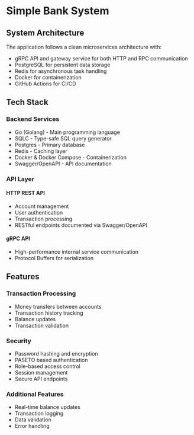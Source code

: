 # Simple Bank System

## System Architecture

The application follows a clean microservices architecture with:

-   gRPC API and gateway service for both HTTP and RPC communication
-   PostgreSQL for persistent data storage
-   Redis for asynchronous task handling
-   Docker for containerization
-   GitHub Actions for CI/CD

## Tech Stack

### Backend Services

-   Go (Golang) - Main programming language
-   SQLC - Type-safe SQL query generator
-   Postgres - Primary database
-   Redis - Caching layer
-   Docker & Docker Compose - Containerization
-   Swagger/OpenAPI - API documentation

### API Layer

#### HTTP REST API

-   Account management
-   User authentication
-   Transaction processing
-   RESTful endpoints documented via Swagger/OpenAPI

#### gRPC API

-   High-performance internal service communication
-   Protocol Buffers for serialization

## Features

### Transaction Processing

-   Money transfers between accounts
-   Transaction history tracking
-   Balance updates
-   Transaction validation

### Security

-   Password hashing and encryption
-   PASETO based authentication
-   Role-based access control
-   Session management
-   Secure API endpoints

### Additional Features

-   Real-time balance updates
-   Transaction logging
-   Data validation
-   Error handling
